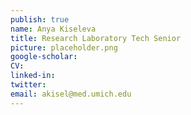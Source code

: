 ```yaml
---
publish: true
name: Anya Kiseleva
title: Research Laboratory Tech Senior
picture: placeholder.png
google-scholar: 
CV:
linked-in: 
twitter:
email: akisel@med.umich.edu
---
```

